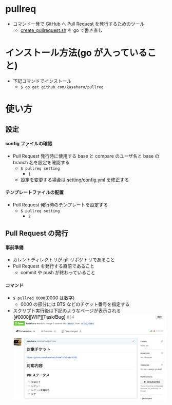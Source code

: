 # pullreq
* コマンド一発で GitHub へ Pull Request を発行するためのツール
    * [create_pullrequest.sh](https://github.com/kasaharu/scriptForGitHub/blob/master/scripts/create_pullrequest.sh) を go で書き直し

# インストール方法(go が入っていること)

* 下記コマンドでインストール
    * `$ go get github.com/kasaharu/pullreq`

# 使い方

## 設定

#### config ファイルの確認

* Pull Request 発行時に使用する base と compare のユーザ名と base の branch 名を設定を確認する
    * `$ pullreq setting`
        * `1`
    * 設定を変更する場合は [setting/config.yml](https://github.com/kasaharu/pullreq/blob/master/setting/config.yml) を修正する


#### テンプレートファイルの配置

* Pull Request 発行時のテンプレートを設定する
    * `$ pullreq setting`
        * `2`

## Pull Request の発行

#### 事前準備
* カレントディレクトリが git リポジトリであること
* Pull Request を発行する直前であること
    * commit や push が終わっていること

#### コマンド
* `$ pullreq 0000`(0000 は数字)
    * 0000 の部分には BTS などのチケット番号を指定する
* スクリプト実行後は下記のようなページが表示される
![result_script](./images/pull_req_image.png)


